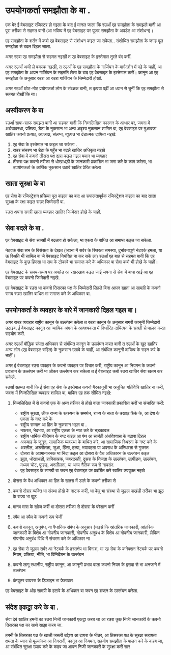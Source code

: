 # उपयोगकर्ता समझौता के बा .

एक बेर ई वेबसाइट रजिस्टर हो गइला के बाद ई मानल जाला कि रउआँ एह समझौता के समझले बानी आ पूरा तरीका से सहमत बानी (आ भविष्य में एह वेबसाइट पर यूजर समझौता के अपडेट आ संशोधन)।

एह समझौता के शर्तन में कबो एह वेबसाइट से संशोधन कइल जा सकेला.. संशोधित समझौता के जगह मूल समझौता से बदल दिहल जाला.

अगर रउरा एह समझौता से सहमत नइखीं त एह वेबसाइट के इस्तेमाल तुरते बंद करीं.

अगर रउआँ अभी ले वयस्क नइखीं, त रउआँ के एह समझौता के गार्जियन के मार्गदर्शन में पढ़े के चाहीं, आ एह समझौता के आपन गार्जियन के सहमति लेला के बाद एह वेबसाइट के इस्तेमाल करीं। कानून आ एह समझौता के अनुसार रउरा आ रउरा गार्जियन के जिम्मेदारी होखी.

अगर रउआँ छोट-मोट प्रयोगकर्ता लोग के संरक्षक बानी, त कृपया पढ़ीं आ ध्यान से चुनीं कि एह समझौता से सहमत होखीं कि ना।

## अस्वीकरण के बा

रउआँ साफ-साफ समझत बानी आ सहमत बानी कि निम्नलिखित कारणन के आधार पर, जवना में अर्थव्यवस्था, प्रतिष्ठा, डेटा के नुकसान भा अन्य अदृश्य नुकसान शामिल बा, एह वेबसाइट पर मुआवजा खातिर कवनो प्रत्यक्ष, अप्रत्यक्ष, संलग्न, व्युत्पन्न भा दंडात्मक दायित्व नइखे:

1. एह सेवा के इस्तेमाल ना कइल जा सकेला .
1. राउर संचरण भा डेटा के पहुँच भा बदले खातिर अधिकृत नइखे
1. एह सेवा में कवनो तीसरा पक्ष द्वारा कइल गइल बयान भा व्यवहार
1. तीसरा पक्ष कवनो तरीका से धोखाधड़ी के जानकारी प्रकाशित भा जमा करे के काम करेला, भा उपयोगकर्ता के आर्थिक नुकसान उठावे खातिर प्रेरित करेला

## खाता सुरक्षा के बा

एह सेवा के रजिस्ट्रेशन प्रक्रिया पूरा कइला का बाद आ सफलतापूर्वक रजिस्ट्रेशन कइला का बाद खाता सुरक्षा के रक्षा कइल राउर जिम्मेदारी बा.

रउरा अपना सगरी खाता व्यवहार खातिर जिम्मेदार होखे के चाहीं.

## सेवा बदले के बा .

एह वेबसाइट से सेवा सामग्री में बदलाव हो सकेला, भा एकरा के बाधित आ समाप्त कइल जा सकेला.

नेटवर्क सेवा सभ के बिसेसता के देखत (जवना में सर्वर के स्थिरता समस्या, दुर्भावनापूर्ण नेटवर्क हमला, या ऊ स्थिति भी सामिल बा जे वेबसाइट नियंत्रित ना कर सके ला) रउआँ एह बात से सहमत बानी कि एह वेबसाइट के कुछ हिस्सा भा सभ के टोकावे भा समाप्त करे के अधिकार बा सेवा कबो भी होखे के चाहीं।

एह वेबसाइट के समय-समय पर अपग्रेड आ रखरखाव कइल जाई जवना से सेवा में बाधा आई आ एह वेबसाइट पर कवनो जिम्मेदारी नइखे.

एह वेबसाइट के रउरा भा कवनो तिसरका पक्ष के जिम्मेदारी लिहले बिना आपन खाता आ सामग्री के कवनो समय रउरा खातिर बाधित भा समाप्त करे के अधिकार बा.

## उपयोगकर्ता के व्यवहार के बारे में जानकारी दिहल गइल बा।

अगर राउर व्यवहार राष्ट्रीय कानून के उल्लंघन करेला त रउरा कानून के अनुसार सगरी कानूनी जिम्मेदारी उठाइब, ई वेबसाइट कानून आ न्यायिक अंगन के आवश्यकता में निर्धारित दायित्वन के सख्ती से पालन करत सहयोग करी.

अगर रउआँ बौद्धिक संपदा अधिकार से संबंधित कानून के उल्लंघन करत बानी त रउआँ के खुद खातिर अन्य लोग (एह वेबसाइट सहित) के नुकसान उठावे के चाहीं, आ संबंधित कानूनी दायित्व के सहन करे के चाहीं।

अगर ई वेबसाइट रउरा व्यवहार के कवनो व्यवहार पर विचार करी, राष्ट्रीय कानून आ नियमन के कवनो प्रावधान के उल्लंघन करी भा ओकर उल्लंघन कर सकेला त ई वेबसाइट कबो रउरा खातिर सेवा खतम कर सकेले.

रउआँ सहमत बानी कि ई सेवा एह सेवा के इस्तेमाल कवनो गैरकानूनी भा अनुचित गतिविधि खातिर ना करी, जवना में निम्नलिखित व्यवहार शामिल बा, बाकिर एह तक सीमित नइखे:

1. निम्नलिखित में से कवनो एक के अन्य तरीका से होखे वाला जानकारी प्रकाशित करीं भा संचारित करीं:

   * राष्ट्रीय सुरक्षा, लीक राज्य के रहस्यन के समर्थन, राज्य के सत्ता के उखाड़ फेंके के, आ देश के एकता के नष्ट करे के
   * राष्ट्रीय सम्मान आ हित के नुकसान भइल बा .
   * नफरत, भेदभाव, आ राष्ट्रीय एकता के नष्ट करे के भड़कावल
   * राष्ट्रीय धार्मिक नीतियन के नष्ट कइल आ पंथ आ सामंती अंधविश्वास के बढ़ावा दिहल
   * अफवाह के जुनून, सामाजिक व्यवस्था के बाधित करे, आ सामाजिक स्थिरता के नष्ट करे के
   * अश्लील, अश्लीलता, जुआ, हिंसा, हत्या, भयावहता या अपराध के अस्थिरता से गुजरत
   * दोसरा के अपमानजनक भा निंदा कइल आ दोसरा के वैध अधिकारन के उल्लंघन कइल
   * झूठा, धोखाधड़ी, हानिकारक, जबरदस्ती, दूसरा के निजता के उल्लंघन, उत्पीड़न, उल्लंघन, मध्यम चोट, फूहड़, अश्लीलता, या अन्य नैतिक रूप से नापसंद
   * एह वेबसाइट के सामग्री बा जवन एह वेबसाइट पर प्रदर्शित करे खातिर उपयुक्त नइखे

1. दोसरा के वैध अधिकार आ हित के खतरा में डाले के कवनो तरीका से
1. कवनो दोसर व्यक्ति भा संस्था होखे के नाटक करीं, भा केहू भा संस्था से जुड़ल पाखंडी तरीका भा झूठ के राज्य भा झूठ
1. मानव मांस के खोज करीं भा दोसरा तरीका से दोसरा के परेशान करीं
1. स्पैम आ स्पैम के कवनो रूप भेजीं
1. कवनो कानून, अनुबंध, या वैधानिक संबंध के अनुसार (जइसे कि आंतरिक जानकारी, आंतरिक जानकारी के विशेष आ गोपनीय जानकारी, गोपनीय अनुबंध के विशेष आ गोपनीय जानकारी, लेकिन गोपनीय अनुबंध विधि में संचरण करे के अधिकार ना
1. एह सेवा से जुड़ल सर्वर आ नेटवर्क के हस्तक्षेप भा विनाश, भा एह सेवा के कनेक्शन नेटवर्क पर कवनो नियम, प्रक्रिया, नीति, भा विनिर्देशन के उल्लंघन
1. कवनो लागू स्थानीय, राष्ट्रीय कानून, आ कानूनी प्रभाव वाला कवनो नियम के इरादा से भा अनजाने में उल्लंघन
1. कंप्यूटर वायरस के डिजाइन भा फैलावल

एह वेबसाइट के ओह सामग्री के हटावे के अधिकार बा जवन एह शब्दन के उल्लंघन करेला.

## संदेश इकट्ठा करे के बा .

सेवा देबे खातिर हमनी का रउरा निजी जानकारी एकट्ठा करब जा आ रउरा कुछ निजी जानकारी के कवनो तिसरका पक्ष का साथे साझा करब जा.

हमनी के तिसरका पक्ष के खाली जरूरी उद्देश्य आ दायरा के भीतर, आ तिसरका पक्ष के सुरक्षा सहायता क्षमता के ध्यान से मूल्यांकन आ निगरानी, ​​कानून आ नियमन, सहयोग समझौता के पालन करे के कहब जा, आ संबंधित सुरक्षा उपाय करे के कहब जा आपन निजी जानकारी के सुरक्षा करीं सार